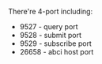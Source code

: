 There're 4-port including:

* 9527 - query port
* 9528 - submit port
* 9529 - subscribe port
* 26658 - abci host port